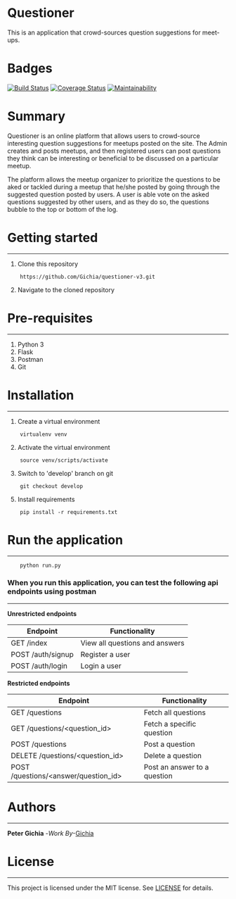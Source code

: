 # Questioner
This is an application that crowd-sources question suggestions for meet-ups.

# Badges
[![Build Status](https://travis-ci.org/Gichia/questioner-v3.svg?branch=develop)](https://travis-ci.org/Gichia/questioner-v3)
[![Coverage Status](https://coveralls.io/repos/github/Gichia/questioner-v3/badge.svg?branch=develop)](https://coveralls.io/github/Gichia/questioner-v3?branch=develop)
[![Maintainability](https://api.codeclimate.com/v1/badges/bd0868c3c89ec2e42cf2/maintainability)](https://codeclimate.com/github/Gichia/questioner-v3/maintainability)

# Summary
Questioner is an online platform that allows users to crowd-source interesting question suggestions for meetups posted on the site. The Admin creates and posts meetups, and then registered users can post questions they think can be interesting or beneficial to be discussed on a particular meetup.

The platform allows the meetup organizer to prioritize the questions to be aked or tackled during a meetup that he/she posted by going through the suggested question posted by users. A user is able vote on the asked questions suggested by other users, and as they do so, the questions bubble to the top or bottom of the log.

# Getting started
--------------------
1. Clone this repository
```
    https://github.com/Gichia/questioner-v3.git
```

2. Navigate to the cloned repository

# Pre-requisites
----------------------
1. Python 3
2. Flask
3. Postman
4. Git

# Installation
---------------------------------
1. Create a virtual environment
```
    virtualenv venv
```

2. Activate the virtual environment
```
    source venv/scripts/activate
```

3. Switch to 'develop' branch on git
```
    git checkout develop
```

5. Install requirements
```
    pip install -r requirements.txt
```

# Run the application
---------------------------------
```
    python run.py
```

### When you run this application, you can test the following api endpoints using postman
-----------------------------------------------

**Unrestricted endpoints**

| Endpoint | Functionality |
----------|---------------
GET /index | View all questions and answers
POST /auth/signup | Register a user
POST /auth/login | Login a user

**Restricted endpoints**

Endpoint | Functionality
---------|---------------
GET /questions | Fetch all questions
GET /questions/&lt;question_id&gt; | Fetch a specific question
POST /questions | Post a question
DELETE /questions/&lt;question_id&gt; | Delete a question
POST /questions/&lt;answer/question_id&gt; | Post an answer to a question


# Authors
-----------------------------
**Peter Gichia** -_Work By_-[Gichia](https:/github.com/Gichia)

# License
--------------------------
This project is licensed under the MIT license. See [LICENSE](https://github.com/Gichia/questioner-v3/blob/develop/LICENSE) for details.
